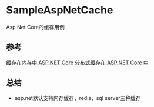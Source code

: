 # SampleAspNetCache
Asp.Net Core的缓存用例

## 参考
[缓存在内存中 ASP.NET Core](https://docs.microsoft.com/zh-cn/aspnet/core/performance/caching/memory)
[分布式缓存在 ASP.NET Core 中](https://docs.microsoft.com/zh-cn/aspnet/core/performance/caching/distributed)

## 总结
* asp.net默认支持内存缓存，redis，sql server三种缓存